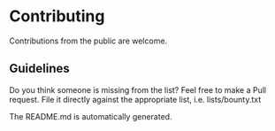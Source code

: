 # Contributing
Contributions from the public are welcome.

## Guidelines
Do you think someone is missing from the list? Feel free to make a Pull request.
File it directly against the appropriate list, i.e. lists/bounty.txt

The README.md is automatically generated.
